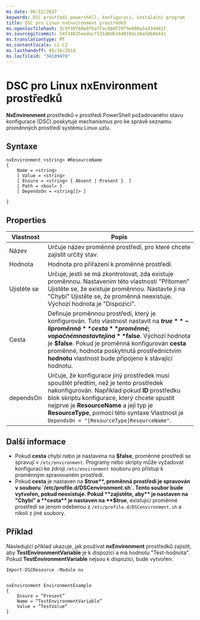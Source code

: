 ```yaml
---
ms.date: 06/12/2017
keywords: DSC prostředí powershell, konfiguraci, instalační program
title: DSC pro Linux nxEnvironment prostředků
ms.openlocfilehash: 3c9f39760e0fba7fac060f29f9e808a3a434401f
ms.sourcegitcommit: 54534635eedacf531d8d6344019dc16a50b8b441
ms.translationtype: MT
ms.contentlocale: cs-CZ
ms.lasthandoff: 05/16/2018
ms.locfileid: "34189478"
---
```

# <a name="dsc-for-linux-nxenvironment-resource"></a>DSC pro Linux nxEnvironment prostředků

**NxEnvironment** prostředků v prostředí PowerShell požadovaného stavu konfigurace (DSC) poskytuje mechanismus pro ke správě seznamu proměnných prostředí systému Linux uzlu.

## <a name="syntax"></a>Syntaxe

```
nxEnvironment <string> #ResourceName
{
    Name = <string>
    [ Value = <string>
    [ Ensure = <string> { Absent | Present }  ]
    [ Path = <bool> }
    [ DependsOn = <string[]> ]

}
```

## <a name="properties"></a>Properties

|  Vlastnost |  Popis |
|---|---|
| Název| Určuje název proměnné prostředí, pro které chcete zajistit určitý stav.|
| Hodnota| Hodnota pro přiřazení k proměnné prostředí.|
| Ujistěte se| Určuje, jestli se má zkontrolovat, zda existuje proměnnou. Nastavením této vlastnosti "Přítomen" Ujistěte se, že existuje proměnnou. Nastavte ji na "Chybí" Ujistěte se, že proměnná neexistuje. Výchozí hodnota je "Dispozici".|
| Cesta| Definuje proměnnou prostředí, který je konfigurován. Tuto vlastnost nastavit na **$true** -li proměnná **cesta** proměnné; v opačném nastavte ji na **$false**. Výchozí hodnota je **$false**. Pokud je proměnná konfigurován **cesta** proměnné, hodnota poskytnutá prostřednictvím **hodnotu** vlastnost bude připojeno k stávající hodnotu.|
| dependsOn | Určuje, že konfigurace jiný prostředek musí spouštět předtím, než je tento prostředek nakonfigurován. Například pokud **ID** prostředku blok skriptu konfigurace, který chcete spustit nejprve je **ResourceName** a její typ je **ResourceType**, pomocí této syntaxe Vlastnost je `DependsOn = "[ResourceType]ResourceName"`.|

## <a name="additional-information"></a>Další informace

* Pokud **cesta** chybí nebo je nastavena na **$false**, proměnné prostředí se spravují v `/etc/environment`. Programy nebo skripty může vyžadovat konfiguraci ke zdroji `/etc/environment` souboru pro přístup k proměnným spravovaném prostředí.
* Pokud **cesta** je nastaven na **$true**, proměnná prostředí je spravován v souboru `/etc/profile.d/DSCenvironment.sh`. Tento soubor bude vytvořen, pokud neexistuje. Pokud **zajistěte, aby** je nastaven na "Chybí" a **cesta** je nastaven na **$true**, existující proměnné prostředí se jenom odeberou z `/etc/profile.d/DSCenvironment.sh` a nikoli z jiné soubory.

## <a name="example"></a>Příklad

Následující příklad ukazuje, jak používat **nxEnvironment** prostředků zajistit, aby **TestEnvironmentVariable** je k dispozici a má hodnotu "Test-hodnota". Pokud **TestEnvironmentVariable** nejsou k dispozici, bude vytvořen.

```
Import-DSCResource -Module nx


nxEnvironment EnvironmentExample
{
    Ensure = “Present”
    Name = “TestEnvironmentVariable”
    Value = “TestValue”
}
```